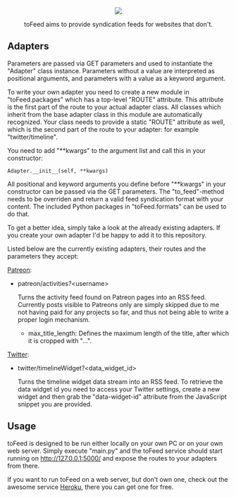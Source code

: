 <div align="center">
<img src="http://i.imgur.com/0kbZEwI.png"/>
<p>toFeed aims to provide syndication feeds for websites that don't.</p>
</div>


Adapters
--------
Parameters are passed via GET parameters and used to instantiate the "Adapter"
class instance. Parameters without a value are interpreted as positional
arguments, and parameters with a value as a keyword argument.

To write your own adapter you need to create a new module in "toFeed.packages"
which has a top-level "ROUTE" attribute. This attribute is the first part
of the route to your actual adapter class. All classes which inherit from the
base adapter class in this module are automatically recognized. Your class
needs to provide a static "ROUTE" attribute as well, which is the second part
of the route to your adapter: for example "twitter/timeline".

You need to add "\*\*kwargs" to the argument list and call this in your
constructor:

    Adapter.__init__(self, **kwargs)

All positional and keyword arguments you define before "\*\*kwargs" in your
constructor can be passed via the GET parameters. The "to_feed"-method needs to
be overriden and return a valid feed syndication format with your content. The
included Python packages in "toFeed.formats" can be used to do that.

To get a better idea, simply take a look at the already existing adapters. If
you create your own adapter I'd be happy to add it to this repository.

Listed below are the currently existing adapters, their routes and the
parameters they accept:


[Patreon](http://patreon.com/):

  - patreon/activities?\<username\>

    Turns the activity feed found on Patreon pages into an RSS feed.
    Currently posts visible to Patreons only are simply skipped due to me
    not having paid for any projects so far, and thus not being able to write
    a proper login mechanism.

    - max_title_length: Defines the maximum length of the title, after which
      it is cropped with "...".


[Twitter](http://twitter.com/):

  - twitter/timelineWidget?\<data_widget_id\>

    Turns the timeline widget data stream into an RSS feed. To retrieve the
    data widget id you need to access your Twitter settings, create a new
    widget and then grab the "data-widget-id" attribute from the JavaScript
    snippet you are provided.


Usage
-----
toFeed is designed to be run either locally on your own PC or on your own
web server. Simply execute "main.py" and the toFeed service should start
running on http://127.0.0.1:5000/ and expose the routes to your adapters
from there.

If you want to run toFeed on a web server, but don't own one, check out the
awesome service [Heroku](http://heroku.com/), there you can get one for free.
